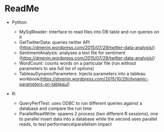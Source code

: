 ReadMe
===================

* Python:
  * MySqlReader: Interface to read files into DB table and run queries on it
  * GetTwitterData: queries twitter API (https://dmenin.wordpress.com/2015/07/29/twitter-data-analysis/)
  * SentimentAnalysis: analyses a text file for sentiment (https://dmenin.wordpress.com/2015/07/29/twitter-data-analysis/)
  * WordCount: counts words on a particular file (run without parameters to see full list of options)
  * TableauDynamicParameters: Injects parameters into a tableau workbook(https://dmenin.wordpress.com/2015/10/29/dynamic-parameters-on-tableau/)

* R:
  * QueryPerfTest: uses ODBC to run different queries against a database and compare the run time
  * ParallelReadWrite: spawns 2 process (two different R sessions), one to parallel insert data into a database while the second uses parallel reads, to test performance\parallelism impact